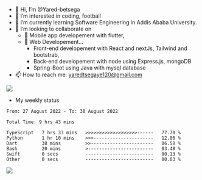 - 👋 Hi, I’m @Yared-betsega
- 👀 I’m interested in coding, football
- 🌱 I’m currently learning Software Engineering in Addis Ababa University.
- 💞️ I’m looking to collaborate on
  - 💞️ Mobile app developement with flutter, 
  - 💞️ Web Developement...
    - Front-end developement with React and nextJs, Tailwind and bootstrab, 
    - Back-end developement with node using Express.js, mongoDB
    - Spring-Boot using Java with mysql database
- 📫 How to reach me: yaredtsegaye120@gmail.com
<img src = "https://github-readme-stats.vercel.app/api?username=Yared-betsega&&show_icons=true&title_color=ffffff&icon_color=bb2acf&text_color=daf7dc&bg_color=151515" />

- My weekly status

<!--START_SECTION:waka-->

```text
From: 27 August 2022 - To: 30 August 2022

Total Time: 9 hrs 43 mins

TypeScript   7 hrs 33 mins   >>>>>>>>>>>>>>>>>>>------   77.70 %
Python       1 hr 10 mins    >>>----------------------   12.06 %
Dart         38 mins         >>-----------------------   06.58 %
Bash         20 mins         >------------------------   03.48 %
Swift        0 secs          -------------------------   00.13 %
Other        0 secs          -------------------------   00.03 %
```

<!--END_SECTION:waka-->

<img src="[https://wakatime.com/share/@yared/31951179-9a60-492b-9a1f-21c2583ab1d8.svg](https://wakatime.com/share/@yared/71eac2c8-851e-4d89-a13d-b1fa1c9ba55e.svg)"/>
